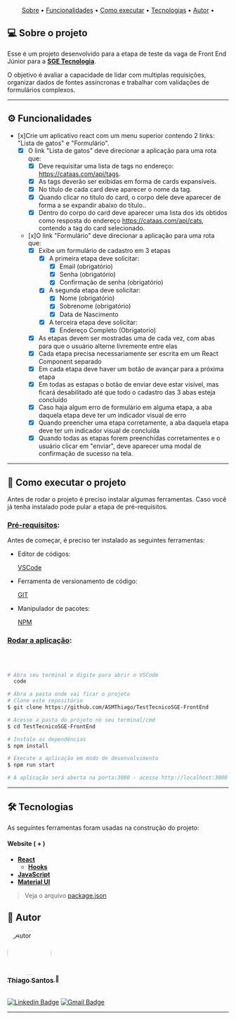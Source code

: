 <p align="center">
 <a href="#-sobre-o-projeto">Sobre</a> •
 <a href="#-funcionalidades">Funcionalidades</a> •
 <a href="#-como-executar-o-projeto">Como executar</a> • 
 <a href="#-tecnologias">Tecnologias</a> •
 <a href="#-autor">Autor</a> • 
</p>

## 💻 Sobre o projeto

<div id="-sobre-o-projeto">

Esse é um projeto desenvolvido para a etapa de teste da vaga de Front End Júnior para a **[SGE Tecnologia](https://www.linkedin.com/company/sge-tecnologia/about/)**.

O objetivo é avaliar a capacidade de lidar com multiplas requisições, organizar dados de fontes assíncronas e trabalhar com validações de formulários complexos. 

---

## ⚙️ Funcionalidades

<div id="-funcionalidades">
  
- [x]Crie um aplicativo react com um menu superior contendo 2 links: "Lista de gatos" e "Formulário".
  - [x] O link "Lista de gatos" deve direcionar a aplicação para uma rota que:
      - [x] Deve requisitar uma lista de tags no endereço: https://cataas.com/api/tags.
      - [x] As tags deverão ser exibidas em forma de cards expansíveis.
      - [x] No título de cada card deve aparecer o nome da tag.
      - [x] Quando clicar no titulo do card, o corpo dele deve aparecer de forma a se expandir abaixo do título..
      - [x] Dentro do corpo do card deve aparecer uma lista dos ids obtidos como resposta do endereço https://cataas.com/api/cats, contendo a tag do card selecionado.
  
  - [x]O link "Formulário" deve direcionar a aplicação para uma rota que:
      - [x] Exibe um formulário de cadastro em 3 etapas
        - [x] A primeira etapa deve solicitar:
          - [x] Email (obrigatório)
          - [x] Senha (obrigatório)
          - [x] Confirmação de senha (obrigatório)
        - [x] A segunda etapa deve solicitar:
          - [x] Nome (obrigatório)
          - [x] Sobrenome (obrigatório)
          - [x] Data de Nascimento
        - [x] A terceira etapa deve solicitar:
          - [x] Endereço Completo (Obrigatorio)
      - [x] As etapas devem ser mostradas uma de cada vez, com abas para que o usuário alterne livremente entre elas
      - [x] Cada etapa precisa necessariamente ser escrita em um React Component separado
      - [x] Em cada etapa deve haver um botão de avançar para a próxima etapa
      - [x] Em todas as estapas o botão de enviar deve estar visível, mas ficará desabilitado até que todo o cadastro das 3 abas esteja concluído
      - [x] Caso haja algum erro de formulário em alguma etapa, a aba daquela etapa deve ter um indicador visual de erro
      - [x] Quando preencher uma etapa corretamente, a aba daquela etapa deve ter um indicador visual de concluída
      - [x] Quando todas as etapas forem preenchidas corretamentes e o usuário clicar em "enviar", deve aparecer uma modal de confirmação de sucesso na tela.

---

## 🚀 Como executar o projeto

<div id="-como-executar-o-projeto">

Antes de rodar o projeto é preciso instalar algumas ferramentas. Caso você já tenha instalado pode pular a etapa de pré-requisitos.

### <u>Pré-requisitos</u>:

Antes de começar, é preciso ter instalado as seguintes ferramentas:

- Editor de códigos:

  [VSCode](https://code.visualstudio.com/)

- Ferramenta de versionamento de código:

  [GIT](https://git-scm.com)

- Manipulador de pacotes:

  [NPM](https://www.npmjs.com/)

### <u>Rodar a aplicação</u>:

&nbsp;

```bash

# Abra seu terminal e digite para abrir o VSCode
  code

# Abra a pasta onde vai ficar o projeto
# Clone este repositório
$ git clone https://github.com/ASMThiago/TestTecnicoSGE-FrontEnd

# Acesse a pasta do projeto no seu terminal/cmd
$ cd TestTecnicoSGE-FrontEnd

# Instale as dependências
$ npm install

# Execute a aplicação em modo de desenvolvimento
$ npm run start

# A aplicação será aberta na porta:3000 - acesse http://localhost:3000

```
---

## 🛠 Tecnologias

<div id="-tecnologias">

As seguintes ferramentas foram usadas na construção do projeto:

#### **Website** ( + )

- **[React](https://reactjs.org/)**
  - **[Hooks](https://reactjs.org/docs/hooks-intro.html)**
- **[JavaScript](https://www.javascript.com/)**
- **[Material UI](https://https://material-ui.com//)**

> Veja o arquivo [package.json](https://github.com/tgmarinho/README-ecoleta/blob/master/web/package.json)
 
 ## 🦸 Autor

<div id="-autor">

  <a href="https://github.com/ASMThiago">
    <img style="border-radius: 50%;" src="./Stefano Branz.jpeg" width="100px;" alt="Autor"/>
    <br />
    <sub><b style="font-size: 15px;">Thiago Santos</b></sub>
  </a>🚀

  <br />
  <br />

[![Linkedin Badge](https://media.licdn.com/media/AAYQAQSOAAgAAQAAAAAAAB-zrMZEDXI2T62PSuT6kpB6qg.png)](https://www.linkedin.com/in/thiago-a-santos/)
[![Gmail Badge](https://img.shields.io/badge/asm.thiago@gmail.com-c14438?style=flat-square&logo=Gmail&logoColor=white&link=mailto:asm.thiago@gmail.com)](mailto:asm.thiago@gmail.com)

---
